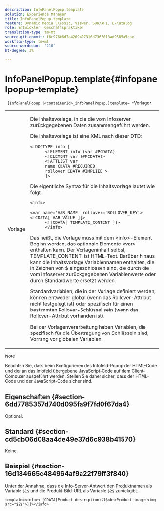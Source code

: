 ```yaml
---
description: InfoPanelPopup.template
solution: Experience Manager
title: InfoPanelPopup.template
feature: Dynamic Media Classic, Viewer, SDK/API, E-Katalog
role: Entwickler, Geschäftspraktiker
translation-type: tm+mt
source-git-commit: f6c97606d7a4209427316d7367013ad9585a5cae
workflow-type: tm+mt
source-wordcount: '210'
ht-degree: 3%

---
```



# InfoPanelPopup.template{#infopanelpopup-template}

` [InfoPanelPopup.|<containerId>_infoPanelPopup.]template= *`Vorlage`*`

<table id="table_A6B1B446A7AE4A4A8B552C07EC88E518"> 
 <tbody> 
  <tr> 
   <td> <p> <span class="codeph"><span class="varname"> Vorlage</span></span> </p> </td> 
   <td> <p>Die Inhaltsvorlage, in die die vom Infoserver zurückgegebenen Daten zusammengeführt werden. </p> <p>Die Inhaltsvorlage ist eine XML nach dieser DTD: </p> <p> <code>&lt;!DOCTYPE&nbsp;info&nbsp;[
      &lt;!ELEMENT&nbsp;info&nbsp;(var&nbsp;#PCDATA)
      &lt;!ELEMENT&nbsp;var&nbsp;(#PCDATA)&gt;
      &lt;!ATTLIST&nbsp;var&nbsp;
      name&nbsp;CDATA&nbsp;#REQUIRED
      rollover&nbsp;CDATA&nbsp;#IMPLIED&nbsp;&gt;
      ]&gt;</code> </p> <p>Die eigentliche Syntax für die Inhaltsvorlage lautet wie folgt: </p> <p> <code>&lt;info&gt;
      &lt;var&nbsp;name='VAR_NAME'&nbsp;rollover='ROLLOVER_KEY'&gt;&lt;!CDATA[&nbsp;VAR_VALUE&nbsp;]]&gt;
      &lt;![CDATA[&nbsp;TEMPLATE_CONTENT&nbsp;]]&gt;
      &lt;/info&gt;</code> </p> <p>Das heißt, die Vorlage muss mit dem <span class="codeph"> &lt;info&gt;</span>-Element Beginn werden, das optionale Elemente <span class="codeph"> &lt;var&gt;</span> enthalten kann. Der Vorlageninhalt selbst, <span class="codeph"> TEMPLATE_CONTENT</span>, ist HTML-Text. Darüber hinaus kann die Inhaltsvorlage Variablennamen enthalten, die in Zeichen von <span class="codeph"> $</span> eingeschlossen sind, die durch die vom Infoserver zurückgegebenen Variablenwerte oder durch Standardwerte ersetzt werden. </p> <p>Standardvariablen, die in der Vorlage definiert werden, können entweder global (wenn das Rollover-Attribut nicht festgelegt ist) oder spezifisch für einen bestimmten Rollover-Schlüssel sein (wenn das Rollover-Attribut vorhanden ist). </p> <p>Bei der Vorlagenverarbeitung haben Variablen, die spezifisch für die Übertragung von Schlüsseln sind, Vorrang vor globalen Variablen. </p> </td> 
  </tr> 
 </tbody> 
</table>

>[!NOTE]
>
>Beachten Sie, dass beim Konfigurieren des Infofeld-Popup der HTML-Code und der an das Infofeld übergebene JavaScript-Code auf dem Client-Computer ausgeführt werden. Stellen Sie daher sicher, dass der HTML-Code und der JavaScript-Code sicher sind.

## Eigenschaften {#section-6dd7785357d740d095fa9f7fd0f67da4}

Optional.

## Standard {#section-cd5db06d08aa4de49e37d6c938b41570}

Keine.

## Beispiel {#section-16d184665c484964af9a22f79ff3f840}

Unter der Annahme, dass die Info-Server-Antwort den Produktnamen als Variable `$1$` und die Produkt-Bild-URL als Variable `$2$` zurückgibt.

`template=<info><![CDATA[Product description:$1$<br>Product image:<img src="$2$">]]></info>`

